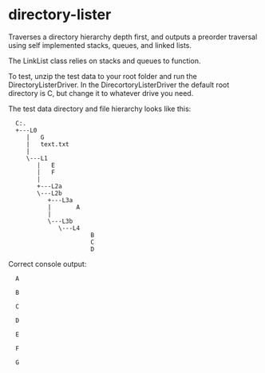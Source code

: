 directory-lister
================

Traverses a directory hierarchy depth first, and outputs a preorder traversal using self implemented stacks, queues, and linked lists.

The LinkList class relies on stacks and queues to function.

To test, unzip the test data to your root folder and run the DirectoryListerDriver.  In the DirecortoryListerDriver the default root directory is C, but change it to whatever drive you need.

The test data directory and file hierarchy looks like this:

      C:.
      +---L0
         |   G
         |   text.txt
         |   
         \---L1
            |   E
            |   F
            |   
            +---L2a
            \---L2b
               +---L3a
               |       A
               |       
               \---L3b
                  \---L4
                           B
                           C
                           D
                    
Correct console output:

      A

      B

      C

      D
   
      E

      F

      G
